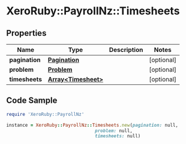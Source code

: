 # XeroRuby::PayrollNz::Timesheets

## Properties

Name | Type | Description | Notes
------------ | ------------- | ------------- | -------------
**pagination** | [**Pagination**](Pagination.md) |  | [optional] 
**problem** | [**Problem**](Problem.md) |  | [optional] 
**timesheets** | [**Array&lt;Timesheet&gt;**](Timesheet.md) |  | [optional] 

## Code Sample

```ruby
require 'XeroRuby::PayrollNz'

instance = XeroRuby::PayrollNz::Timesheets.new(pagination: null,
                                 problem: null,
                                 timesheets: null)
```


